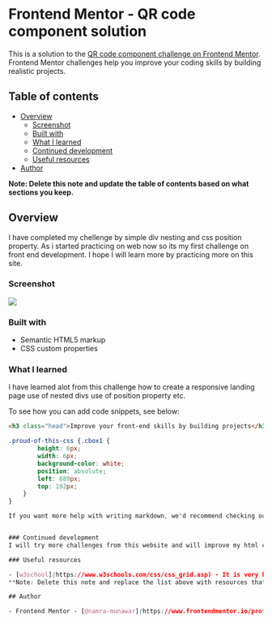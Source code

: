 # Frontend Mentor - QR code component solution

This is a solution to the [QR code component challenge on Frontend Mentor](https://www.frontendmentor.io/challenges/qr-code-component-iux_sIO_H). Frontend Mentor challenges help you improve your coding skills by building realistic projects. 

## Table of contents

- [Overview](#overview)
  - [Screenshot](#screenshot)
  - [Built with](#built-with)
  - [What I learned](#what-i-learned)
  - [Continued development](#continued-development)
  - [Useful resources](#useful-resources)
- [Author](#author)

**Note: Delete this note and update the table of contents based on what sections you keep.**

## Overview
 I have completed my chellenge by simple div nesting and css position property. As i started practicing on web now so its my first challenge on front end development. I hope I will learn more by practicing more on this site.
### Screenshot

![](.images/my-img.png)



### Built with

- Semantic HTML5 markup
- CSS custom properties

### What I learned
I have learned alot from this challenge how to create a responsive landing page use of nested divs use of position property etc.

To see how you can add code snippets, see below:

```html
<h3 class="head">Improve your front-end skills by building projects</h3>
```
```css
.proud-of-this-css {.cbox1 {
        height: 6px;
        width: 6px;
        background-color: white;
        position: absolute;
        left: 689px;
        top: 192px;
    }
}

If you want more help with writing markdown, we'd recommend checking out [The Markdown Guide](https://www.markdownguide.org/) to learn more.


### Continued development
I will try more challenges from this website and will improve my html css skills and learn more about bootstrap and javascript.

### Useful resources

- [w3school](https://www.w3schools.com/css/css_grid.asp) - It is very helpful website for learning about all web languages.
**Note: Delete this note and replace the list above with resources that helped you during the challenge. These could come in handy for anyone viewing your solution or for yourself when you look back on this project in the future.**

## Author

- Frontend Mentor - [@namra-munawar](https://www.frontendmentor.io/profile/namra-munawar)


